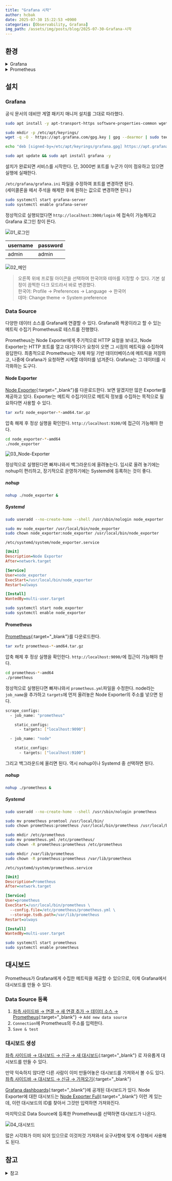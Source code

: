 ```yaml
---
title: "Grafana 시작"
author: hcbak
date: 2025-07-30 15:22:53 +0900
categories: [Observability, Grafana]
img_path: /assets/img/posts/blog/2025-07-30-Grafana-시작
---
```


## 환경

<details>
  <summary>Grafana</summary>
  <div markdown="1">

Operating System|Ubuntu 24.04.2 LTS
Kernel|Linux 6.11.0-29-generic
Architecture|x86-64
Firmware Version|5.26

  </div>
</details>

<details>
  <summary>Prometheus</summary>
  <div markdown="1">

Operating System|Debian GNU/Linux 12 (bookworm)
Kernel|Linux 6.1.0-28-amd64
Architecture|x86-64
Firmware Version|5.6.5

  </div>
</details>

## 설치

### Grafana

공식 문서의 데비안 계열 패키지 매니저 설치를 그대로 따라했다.

```bash
sudo apt install -y apt-transport-https software-properties-common wget
```

```bash
sudo mkdir -p /etc/apt/keyrings/
wget -q -O - https://apt.grafana.com/gpg.key | gpg --dearmor | sudo tee /etc/apt/keyrings/grafana.gpg > /dev/null
```

```bash
echo "deb [signed-by=/etc/apt/keyrings/grafana.gpg] https://apt.grafana.com stable main" | sudo tee -a /etc/apt/sources.list.d/grafana.list
```

```bash
sudo apt update && sudo apt install grafana -y
```

설치가 완료되면 서비스를 시작한다. 단, 3000번 포트를 누군가 이미 점유하고 있으면 실행에 실패한다.

`/etc/grafana/grafana.ini` 파일을 수정하여 포트를 변경하면 된다.  
(세미콜론을 떼서 주석을 해제한 후에 원하는 값으로 변경하면 된다.)

```bash
sudo systemctl start grafana-server
sudo systemctl enable grafana-server
```

정상적으로 실행되었다면 `http://localhost:3000/login` 에 접속이 가능해지고 Grafana 로그인 창이 뜬다.

![01_로그인](01_로그인.webp)

| username | password |
| -------- | -------- |
| admin    | admin    |

![02_메인](02_메인.webp)

> 오른쪽 위에 프로필 아이콘을 선택하여 한국어와 테마를 지정할 수 있다. 기본 설정이 끔찍한 다크 모드라서 바로 변경했다.  
> 한국어: Profile → Preferences → Language → 한국어  
> 데마: Change theme → System preference

### Data Source

다양한 데이터 소스를 Grafana에 연결할 수 있다. Grafana와 짝꿍이라고 할 수 있는 메트릭 수집기 Prometheus로 테스트를 진행했다.

Prometheus는 Node Exporter에게 주기적으로 HTTP 요청을 보내고, Node Exporter는 HTTP 포트를 열고 대기하다가 요청이 오면 그 시점의 메트릭을 수집하여 응답한다. 최종적으로 Prometheus는 자체 파일 기반 데이터베이스에 메트릭을 저장하고, 나중에 Grafana가 요청하면 시계열 데이터를 넘겨준다. Grafana는 그 데이터를 시각화하는 도구다.

#### Node Exporter

[Node Exporter](https://prometheus.io/download/#node_exporter){:target="_blank"}를 다운로드한다. 보면 알겠지만 많은 Exporter를 제공하고 있다.  Exporter는 메트릭 수집기이므로 메트릭 정보를 수집하는 목적으로 필요하다면 사용할 수 있다.

```bash
tar xvfz node_exporter-*-amd64.tar.gz
```

압축 해제 후 정상 실행을 확인한다. `http://localhost:9100/`에 접근이 가능해야 한다.

```bash
cd node_exporter-*-amd64
./node_exporter
```

![03_Node-Exporter](03_Node-Exporter.webp)

정상적으로 실행된다면 빠져나와서 백그라운드에 올려놓는다. 임시로 올려 놓기에는 nohup이 편리하고, 장기적으로 운영하기에는 Systemd에 등록하는 것이 좋다.

##### nohup

```bash
nohup ./node_exporter &
```

##### Systemd

```bash
sudo useradd --no-create-home --shell /usr/sbin/nologin node_exporter

sudo mv node_exporter /usr/local/bin/node_exporter
sudo chown node_exporter:node_exporter /usr/local/bin/node_exporter
```

`/etc/systemd/system/node_exporter.service`

```ini
[Unit]
Description=Node Exporter
After=network.target

[Service]
User=node_exporter
ExecStart=/usr/local/bin/node_exporter
Restart=always

[Install]
WantedBy=multi-user.target
```

```bash
sudo systemctl start node_exporter
sudo systemctl enable node_exporter
```

#### Prometheus

[Prometheus](https://prometheus.io/download/#prometheus){:target="_blank"}를 다운로드한다.

```bash
tar xvfz prometheus-*-amd64.tar.gz
```

압축 해제 후 정상 실행을 확인한다. `http://localhost:9090/`에 접근이 가능해야 한다.

```bash
cd prometheus-*-amd64
./prometheus
```

정상적으로 실행된다면 빠져나와서 `prometheus.yml`파일을 수정한다. node라는 `job_name`을 추가하고 `targets`에 먼저 올려놓은 Node Exporter의 주소를 넣으면 된다.

```bash
scrape_configs:
  - job_name: "prometheus"

    static_configs:
      - targets: ["localhost:9090"]

  - job_name: "node"

    static_configs:
      - targets: ["localhost:9100"]
```

그리고 백그라운드에 올리면 된다. 역시 nohup이나 Systemd 중 선택하면 된다.

##### nohup

```bash
nohup ./prometheus &
```

##### Systemd

```bash
sudo useradd --no-create-home --shell /usr/sbin/nologin prometheus

sudo mv prometheus promtool /usr/local/bin/
sudo chown prometheus:prometheus /usr/local/bin/prometheus /usr/local/bin/promtool

sudo mkdir /etc/prometheus
sudo mv prometheus.yml /etc/prometheus/
sudo chown -R prometheus:prometheus /etc/prometheus

sudo mkdir /var/lib/prometheus
sudo chown -R prometheus:prometheus /var/lib/prometheus
```

`/etc/systemd/system/prometheus.service`

```ini
[Unit]
Description=Prometheus
After=network.target

[Service]
User=prometheus
ExecStart=/usr/local/bin/prometheus \
  --config.file=/etc/prometheus/prometheus.yml \
  --storage.tsdb.path=/var/lib/prometheus
Restart=always

[Install]
WantedBy=multi-user.target
```

```bash
sudo systemctl start prometheus
sudo systemctl enable prometheus
```

## 대시보드

Prometheus가 Grafana에게 수집한 메트릭을 제공할 수 있으므로, 이제 Grafana에서 대시보드를 만들 수 있다.

### Data Source 등록

1. [좌측 사이드바 → 연결 → 새 연결 추가 → 데이터 소스 → Prometheus](http://localhost:3000/connections/datasources/prometheus){:target="_blank"} → `Add new data source`
2. `Connection`에 Prometheus의 주소를 입력한다.
3. `Save & test`

### 대시보드 생성

[좌측 사이드바 → 대시보드 → 신규 → 새 대시보드](http://localhost:3000/dashboard/new){:target="_blank"} 로 자유롭게 대시보드를 만들 수 있다.

만약 익숙하지 않다면 다른 사람이 이미 만들어놓은 대시보드를 가져와서 볼 수도 있다.  
[좌측 사이드바 → 대시보드 → 신규 → 가져오기](http://localhost:3000/dashboard/import){:target="_blank"}

[Grafana dashboards](https://grafana.com/grafana/dashboards/){:target="_blank"}에 공개된 대시보드가 있다. Node Exporter에 대한 대시보드는 [Node Exporter Full](https://grafana.com/grafana/dashboards/1860-node-exporter-full/){:target="_blank"} 이런 게 있는데, 이런 대시보드의 ID를 찾아서 그것만 입력하면 가져와진다.

마지막으로 Data Source에 등록한 Prometheus를 선택하면 대시보드가 나온다.

![04_대시보드](04_대시보드.webp)

많은 시각화가 이미 되어 있으므로 이것저것 가져와서 요구사항에 맞게 수정해서 사용해도 된다.

## 참고

<details>
  <summary>참고</summary>
  <div markdown="1">

- Grafana Labs
  - Grafana documentation
    - Get started with Grafana Open Source
      - [Get started with Grafana and Prometheus](https://grafana.com/docs/grafana/latest/getting-started/get-started-grafana-prometheus/){:target="_blank"}
    - Set up
      - Install Grafana
        - [Debian or Ubuntu](https://grafana.com/docs/grafana/latest/setup-grafana/installation/debian/){:target="_blank"}
      - Configure Grafana
        - [Remove comments in the .ini files](https://grafana.com/docs/grafana/latest/setup-grafana/configure-grafana/#remove-comments-in-the-ini-files){:target="_blank"}
      - Start Grafana
        - [Linux](https://grafana.com/docs/grafana/latest/setup-grafana/start-restart-grafana/#linux){:target="_blank"}
      - [Sign in to Grafana](https://grafana.com/docs/grafana/latest/setup-grafana/sign-in-to-grafana/){:target="_blank"}
- Prometheus
  - Docs
    - Prometheus Server
      - [Getting started](https://prometheus.io/docs/prometheus/latest/getting_started/){:target="_blank"}
    - Guides
      - [Monitoring Linux host metrics with the Node Exporter](https://prometheus.io/docs/guides/node-exporter/){:target="_blank"}

  </div>
</details>
